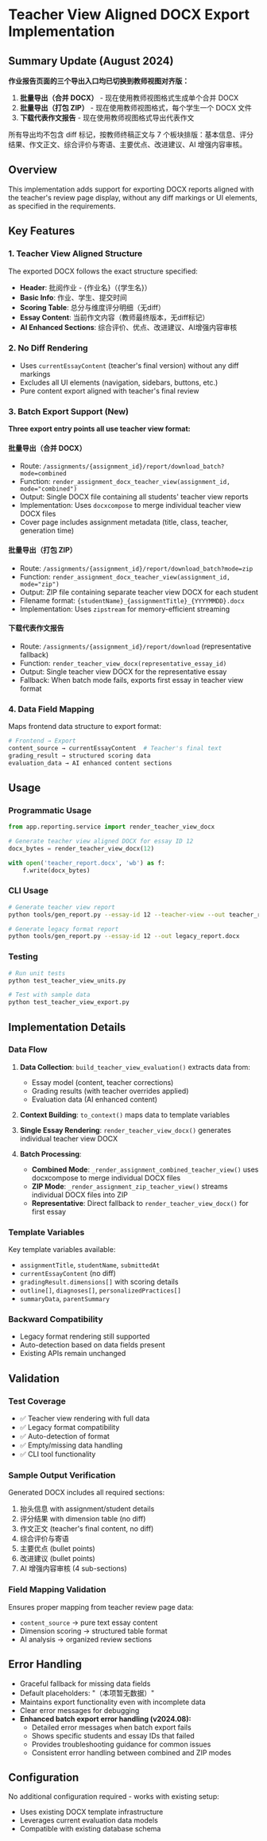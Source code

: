 # Teacher View Aligned DOCX Export Implementation

## Summary Update (August 2024)
**作业报告页面的三个导出入口均已切换到教师视图对齐版：**
1. **批量导出（合并 DOCX）** - 现在使用教师视图格式生成单个合并 DOCX
2. **批量导出（打包 ZIP）** - 现在使用教师视图格式，每个学生一个 DOCX 文件  
3. **下载代表作文报告** - 现在使用教师视图格式导出代表作文

所有导出均不包含 diff 标记，按教师终稿正文与 7 个板块排版：基本信息、评分结果、作文正文、综合评价与寄语、主要优点、改进建议、AI 增强内容审核。

## Overview

This implementation adds support for exporting DOCX reports aligned with the teacher's review page display, without any diff markings or UI elements, as specified in the requirements.

## Key Features

### 1. Teacher View Aligned Structure
The exported DOCX follows the exact structure specified:
- **Header**: 批阅作业 - {作业名}（{学生名}）
- **Basic Info**: 作业、学生、提交时间
- **Scoring Table**: 总分与维度评分明细（无diff）
- **Essay Content**: 当前作文内容（教师最终版本，无diff标记）
- **AI Enhanced Sections**: 综合评价、优点、改进建议、AI增强内容审核

### 2. No Diff Rendering
- Uses `currentEssayContent` (teacher's final version) without any diff markings
- Excludes all UI elements (navigation, sidebars, buttons, etc.)
- Pure content export aligned with teacher's final review

### 3. Batch Export Support (New)
**Three export entry points all use teacher view format:**

#### 批量导出（合并 DOCX）
- Route: `/assignments/{assignment_id}/report/download_batch?mode=combined`
- Function: `render_assignment_docx_teacher_view(assignment_id, mode="combined")`
- Output: Single DOCX file containing all students' teacher view reports
- Implementation: Uses `docxcompose` to merge individual teacher view DOCX files
- Cover page includes assignment metadata (title, class, teacher, generation time)

#### 批量导出（打包 ZIP）  
- Route: `/assignments/{assignment_id}/report/download_batch?mode=zip`
- Function: `render_assignment_docx_teacher_view(assignment_id, mode="zip")`
- Output: ZIP file containing separate teacher view DOCX for each student
- Filename format: `{studentName}_{assignmentTitle}_{YYYYMMDD}.docx`
- Implementation: Uses `zipstream` for memory-efficient streaming

#### 下载代表作文报告
- Route: `/assignments/{assignment_id}/report/download` (representative fallback)
- Function: `render_teacher_view_docx(representative_essay_id)`
- Output: Single teacher view DOCX for the representative essay
- Fallback: When batch mode fails, exports first essay in teacher view format

### 4. Data Field Mapping
Maps frontend data structure to export format:
```python
# Frontend → Export
content_source → currentEssayContent  # Teacher's final text
grading_result → structured scoring data
evaluation_data → AI enhanced content sections
```

## Usage

### Programmatic Usage
```python
from app.reporting.service import render_teacher_view_docx

# Generate teacher view aligned DOCX for essay ID 12
docx_bytes = render_teacher_view_docx(12)

with open('teacher_report.docx', 'wb') as f:
    f.write(docx_bytes)
```

### CLI Usage
```bash
# Generate teacher view report
python tools/gen_report.py --essay-id 12 --teacher-view --out teacher_report.docx

# Generate legacy format report
python tools/gen_report.py --essay-id 12 --out legacy_report.docx
```

### Testing
```bash
# Run unit tests
python test_teacher_view_units.py

# Test with sample data
python test_teacher_view_export.py
```

## Implementation Details

### Data Flow
1. **Data Collection**: `build_teacher_view_evaluation()` extracts data from:
   - Essay model (content, teacher corrections)
   - Grading results (with teacher overrides applied)
   - Evaluation data (AI enhanced content)

2. **Context Building**: `to_context()` maps data to template variables

3. **Single Essay Rendering**: `render_teacher_view_docx()` generates individual teacher view DOCX

4. **Batch Processing**: 
   - **Combined Mode**: `_render_assignment_combined_teacher_view()` uses docxcompose to merge individual DOCX files
   - **ZIP Mode**: `_render_assignment_zip_teacher_view()` streams individual DOCX files into ZIP
   - **Representative**: Direct fallback to `render_teacher_view_docx()` for first essay

### Template Variables
Key template variables available:
- `assignmentTitle`, `studentName`, `submittedAt`
- `currentEssayContent` (no diff)
- `gradingResult.dimensions[]` with scoring details
- `outline[]`, `diagnoses[]`, `personalizedPractices[]`
- `summaryData`, `parentSummary`

### Backward Compatibility
- Legacy format rendering still supported
- Auto-detection based on data fields present
- Existing APIs remain unchanged

## Validation

### Test Coverage
- ✅ Teacher view rendering with full data
- ✅ Legacy format compatibility
- ✅ Auto-detection of format
- ✅ Empty/missing data handling
- ✅ CLI tool functionality

### Sample Output Verification
Generated DOCX includes all required sections:
1. 抬头信息 with assignment/student details
2. 评分结果 with dimension table (no diff)
3. 作文正文 (teacher's final content, no diff)
4. 综合评价与寄语
5. 主要优点 (bullet points)
6. 改进建议 (bullet points)
7. AI 增强内容审核 (4 sub-sections)

### Field Mapping Validation
Ensures proper mapping from teacher review page data:
- `content_source` → pure text essay content
- Dimension scoring → structured table format
- AI analysis → organized review sections

## Error Handling
- Graceful fallback for missing data fields
- Default placeholders: "（本项暂无数据）"
- Maintains export functionality even with incomplete data
- Clear error messages for debugging
- **Enhanced batch export error handling (v2024.08):**
  - Detailed error messages when batch export fails
  - Shows specific students and essay IDs that failed
  - Provides troubleshooting guidance for common issues
  - Consistent error handling between combined and ZIP modes

## Configuration
No additional configuration required - works with existing setup:
- Uses existing DOCX template infrastructure
- Leverages current evaluation data models
- Compatible with existing database schema
